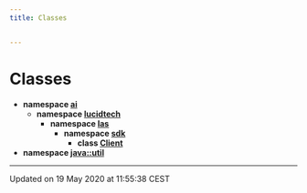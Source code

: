 ```yaml
---
title: Classes


---
```


# Classes



* **namespace [ai](Namespaces/namespaceai.md)**
    * **namespace [lucidtech](Namespaces/namespaceai_1_1lucidtech.md)**
        * **namespace [las](Namespaces/namespaceai_1_1lucidtech_1_1las.md)**
            * **namespace [sdk](Namespaces/namespaceai_1_1lucidtech_1_1las_1_1sdk.md)**
                * **class [Client](Classes/classai_1_1lucidtech_1_1las_1_1sdk_1_1_client.md)**
* **namespace [java::util](Namespaces/namespacejava_1_1util.md)**



-------------------------------

Updated on 19 May 2020 at 11:55:38 CEST
